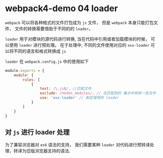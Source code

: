 # webpack4-demo 04 loader 
 `webpack` 可以将各种格式的文件打包成为 `js` 文件， 但是 `webpack` 本身只能打包文件， 文件的转换需要借助于不同的的 `loader`。

`loader` 用于对模块的源代码进行转换,  当在代码中引用或者加载模块的时候， 可以使用 `loader` 进行预处理。 在于处理中, 不同的文件使用对应的 `xxx-loader` 可以将不同的语言和格式转换成 `js`

`loader` 在 `webpack.config.js` 中的使用如下

```js
module.exports = {
    module: {
        rules: [
            {
                test: /\.js$/, //匹配文件
                exclude: /nodes_modules/, // 在匹配到的 集合中排除一些文件
                use: 'xxx-loader' // 制定使用的 loader
            }
        ]
    }
}
```

## 对 `js` 进行 loader 处理
为了兼容浏览器对 `es6` 语法的支持， 我们需要某种 `loader` 对代码进行预转译处理，转译为旧版浏览器支持的语法.












